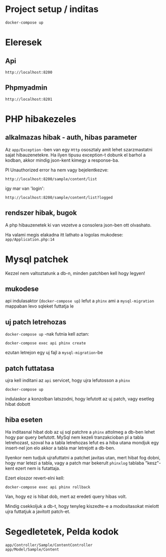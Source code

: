 # Project setup / inditas

```
docker-compose up
```

# Eleresek

## Api
```
http://localhost:8200
```

## Phpmyadmin
```
http://localhost:8201
```

# PHP hibakezeles

## alkalmazas hibak - auth, hibas parameter
Az `app/Exception` -ben van egy `Http` ososztaly amit lehet szarzmastatni sajat hibauzenetekre.
Ha ilyen tipusu exception-t dobunk el barhol a kodban, akkor mindig json-kent kimegy a response-ba.

Pl Unauthorized error ha nem vagy bejelentkezve:
```
http://localhost:8200/sample/content/list
```
igy mar van 'login':
```
http://localhost:8200/sample/content/list?logged
```

## rendszer hibak, bugok
A php hibauzenetek ki van vezetve a consolera json-ben ott olvashato.


Ha valami megis elakadna itt lathato a logolas mukodese:
`` app/Application.php:14 ``


# Mysql patchek
Kezzel nem valtoztatunk a db-n, minden patchben kell hogy legyen!
## mukodese
api indulasaktor (`docker-compose up`) lefut a `phinx` ami a `mysql-migration` mappaban levo sqleket futtatja le

## uj patch letrehozas
`docker-compose up` -nak futnia kell aztan:
```
docker-compose exec api phinx create
```
ezutan letrejon egy uj fajl a `mysql-migration`-be

## patch futtatasa
ujra kell inditani az `api` servicet, hogy ujra lefutosson a `phinx`
```
docker-compose up
```
indulaskor a konzolban latszodni, hogy lefutott az uj patch, vagy esetleg hibat dobott

## hiba eseten
Ha inditasnal hibat dob az uj sql patchre a `phinx` attolmeg a db-ben lehet hogy par query befutott. MySql nem kezeli tranzakcioban pl a tabla letrehozast, szoval ha a tabla letrehozas lefut es a hiba utana  mondjuk egy insert-nel jon elo akkor a tabla mar letrejott a db-ben.

Ilyenkor nem tudjuk ujrafuttatni a patchet javitas utan, mert hibat fog dobni, hogy mar letezi a tabla, vagy a patch mar bekerult `phinxlog` tablaba "kesz"-kent ezert nem is futattaja.

Ezert eloszor revert-elni kell:
```
docker-compose exec api phinx rollback
```
Van, hogy ez is hibat dob, mert az eredeti query hibas volt.

Mindig csekkoljuk a db-t, hogy tenyleg kiszedte-e a modositasokat mielott ujra futtatjuk a javitott patch-et.


# Segedletetek, Pelda kodok

```
app/Controller/Sample/ContentController
app/Model/Sample/Content
```
